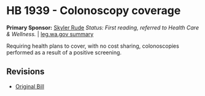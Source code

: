 # HB 1939 - Colonoscopy coverage
**Primary Sponsor:** [Skyler Rude](/person/leg/rude_sk.md)
*Status: First reading, referred to Health Care & Wellness.* | [leg.wa.gov summary](https://app.leg.wa.gov/billsummary?BillNumber=1939&Year=2021)

Requiring health plans to cover, with no cost sharing, colonoscopies performed as a result of a positive screening.

## Revisions
* [Original Bill](1/)